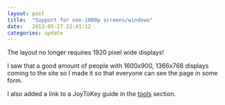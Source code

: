 ```yaml
---
layout: post
title:  "Support for non-1080p screens/windows"
date:   2013-05-17 22:41:12
categories: update
---
```


The layout no longer requires 1920 pixel wide displays!
<!--more--> 
I saw that a good amount of people with 1600x900, 1366x768 displays coming to the site so I made it so that everyone can see the page in some form. 

I also added a link to a JoyToKey guide in the [tools](/tools) section.